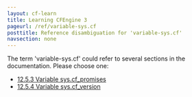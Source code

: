 ```yaml
---
layout: cf-learn
title: Learning CFEngine 3
pageurl: /ref/variable-sys.cf
posttitle: Reference disambiguation for 'variable-sys.cf'
navsection: none
---
```


The term 'variable-sys.cf' could refer to several sections in the documentation. Please choose one:

- [12.5.3 Variable sys.cf_promises](https://cfengine.com/manuals/cf3-reference#Variable-sys.cf_promises)
- [12.5.4 Variable sys.cf_version](https://cfengine.com/manuals/cf3-reference#Variable-sys.cf_version)

